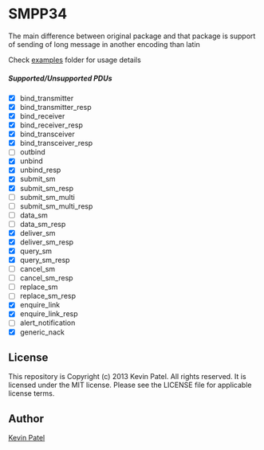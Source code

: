 SMPP34
======

The main difference between original package and that package is support of sending of long message in another encoding than latin

Check [examples](https://github.com/CodeMonkeyKevin/smpp34/tree/master/examples) folder for usage details

##### Supported/Unsupported PDUs
- [x] bind_transmitter
- [x] bind_transmitter_resp
- [x] bind_receiver
- [x] bind_receiver_resp
- [x] bind_transceiver
- [x] bind_transceiver_resp
- [ ] outbind
- [x] unbind
- [x] unbind_resp
- [x] submit_sm
- [x] submit_sm_resp
- [ ] submit_sm_multi
- [ ] submit_sm_multi_resp
- [ ] data_sm
- [ ] data_sm_resp
- [x] deliver_sm
- [x] deliver_sm_resp
- [x] query_sm
- [x] query_sm_resp
- [ ] cancel_sm
- [ ] cancel_sm_resp
- [ ] replace_sm
- [ ] replace_sm_resp
- [x] enquire_link
- [x] enquire_link_resp
- [ ] alert_notification
- [x] generic_nack

## License

This repository is Copyright (c) 2013 Kevin Patel. All rights reserved.
It is licensed under the MIT license. Please see the LICENSE file for applicable license terms.

## Author

[Kevin Patel](https://github.com/CodeMonkeyKevin)